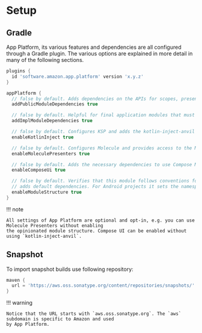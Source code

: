 # Setup

## Gradle

App Platform, its various features and dependencies are all configured through a Gradle plugin. The various options
are explained in more detail in many of the following sections.

```groovy
plugins {
  id 'software.amazon.app.platform' version 'x.y.z'
}

appPlatform {
  // false by default. Adds dependencies on the APIs for scopes, presenters and renderers in order to use the App Platform.
  addPublicModuleDependencies true

  // false by default. Helpful for final application modules that must consume concrete implementations and not only APIs.
  addImplModuleDependencies true

  // false by default. Configures KSP and adds the kotlin-inject-anvil library as dependency.
  enableKotlinInject true

  // false by default. Configures Molecule and provides access to the MoleculePresenter API.
  enableMoleculePresenters true

  // false by default. Adds the necessary dependencies to use Compose Multiplatform with Renderers.
  enableComposeUi true

  // false by default. Verifies that this module follows conventions for our module structure and
  // adds default dependencies. For Android projects it sets the namespace to avoid conflicts.
  enableModuleStructure true
}
```

!!! note

    All settings of App Platform are optional and opt-in, e.g. you can use Molecule Presenters without enabling
    the opinionated module structure. Compose UI can be enabled without using `kotlin-inject-anvil`.

## Snapshot

To import snapshot builds use following repository:

```gradle
maven {
  url = 'https://aws.oss.sonatype.org/content/repositories/snapshots/'
}
```

!!! warning

    Notice that the URL starts with `aws.oss.sonatype.org`. The `aws` subdomain is specific to Amazon and used
    by App Platform.
